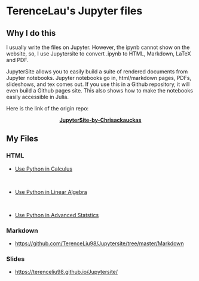 
# TerenceLau's Jupyter files

## Why I do this

I usually write the files on Jupyter. However, the ipynb cannot show on the website, so, I use Jupytersite to convert .ipynb to HTML, Markdown, LaTeX and PDF. 

JupyterSite allows you to easily build a suite of rendered documents from Jupyter
notebooks. Jupyter notebooks go in, html/markdown pages, PDFs, slideshows, and tex comes out. If you use this in a Github repository, it will even build a Github pages site. This also shows how to make the notebooks easily accessible in Julia.
<br>

Here is the link of the origin repo:

**<center><a href="https://chrisrackauckas.github.io/JupyterSite">JupyterSite-by-Chrisackauckas</a></center>**

## My Files

### HTML
* <a href="https://terenceliu98.github.io/Jupytersite//Html/Use_PY_in_Calculus.html">Use Python in Calculus </a>
<br>

* <a href="https://terenceliu98.github.io/Jupytersite//Html/Use_PY_in_Linear_Algebra.html">Use Python in Linear Algebra </a>
<br>

* <a href="https://terenceliu98.github.io/Jupytersite//Html/Use_PY_in_Advanced_Statstics.html">Use Python in Advanced Statstics</a>

### Markdown

* https://github.com/TerenceLiu98/Jupytersite/tree/master/Markdown

### Slides

* https://terenceliu98.github.io/Jupytersite/


```c

```
